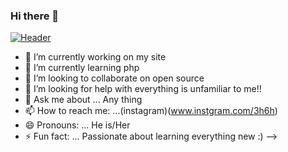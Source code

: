 ### Hi there 👋
[![Header](https://raw.githubusercontent.com/MartinHeinz/<OWNER>/<OWNER>/readme_header.png "Header")](https://some-url.dev/)



- 🔭 I’m currently working on my site
- 🌱 I’m currently learning php
- 👯 I’m looking to collaborate on open source
- 🤔 I’m looking for help with everything is unfamiliar to me!!
- 💬 Ask me about ... Any thing
- 📫 How to reach me: ...(instagram)(www.instgram.com/3h6h)
- 😄 Pronouns: ... He is/Her
- ⚡ Fun fact: ... Passionate about learning everything new :)
-->
